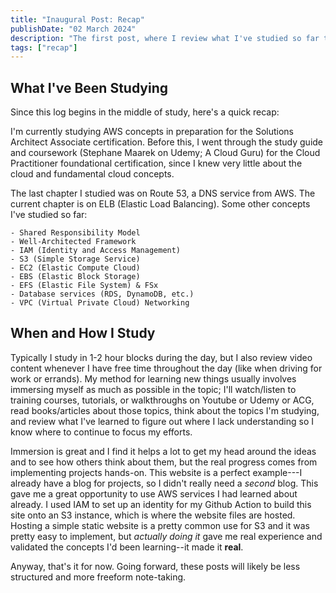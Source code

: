 ```yaml
---
title: "Inaugural Post: Recap"
publishDate: "02 March 2024"
description: "The first post, where I review what I've studied so far to get readers up to speed."
tags: ["recap"]
---
```

## What I've Been Studying

Since this log begins in the middle of study, here's a quick recap:

I'm currently studying AWS concepts in preparation for the Solutions Architect Associate certification. Before this, I went through the study guide and coursework (Stephane Maarek on Udemy; A Cloud Guru) for the Cloud Practitioner foundational certification, since I knew very little about the cloud and fundamental cloud concepts.

The last chapter I studied was on Route 53, a DNS service from AWS. The current chapter is on ELB (Elastic Load Balancing). Some other concepts I've studied so far:

    - Shared Responsibility Model
    - Well-Architected Framework
    - IAM (Identity and Access Management)
    - S3 (Simple Storage Service)
    - EC2 (Elastic Compute Cloud)
    - EBS (Elastic Block Storage)
    - EFS (Elastic File System) & FSx
    - Database services (RDS, DynamoDB, etc.)
    - VPC (Virtual Private Cloud) Networking

## When and How I Study

Typically I study in 1-2 hour blocks during the day, but I also review video content whenever I have free time throughout the day (like when driving for work or errands). My method for learning new things usually involves immersing myself as much as possible in the topic; I'll watch/listen to training courses, tutorials, or walkthroughs on Youtube or Udemy or ACG, read books/articles about those topics, think about the topics I'm studying, and review what I've learned to figure out where I lack understanding so I know where to continue to focus my efforts.

Immersion is great and I find it helps a lot to get my head around the ideas and to see how others think about them, but the real progress comes from implementing projects hands-on. This website is a perfect example---I already have a blog for projects, so I didn't really need a *second* blog. This gave me a great opportunity to use AWS services I had learned about already. I used IAM to set up an identity for my Github Action to build this site onto an S3 instance, which is where the website files are hosted. Hosting a simple static website is a pretty common use for S3 and it was pretty easy to implement, but *actually doing it* gave me real experience and validated the concepts I'd been learning--it made it **real**.

Anyway, that's it for now. Going forward, these posts will likely be less structured and more freeform note-taking.
